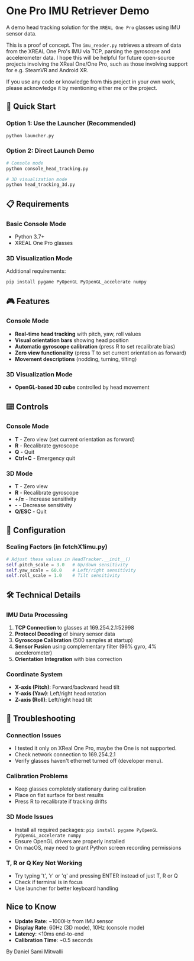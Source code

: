 # One Pro IMU Retriever Demo

A demo head tracking solution for the `XREAL One Pro` glasses using IMU sensor data.

This is a proof of concept. The `imu_reader.py` retrieves a stream of data from the XREAL One Pro's IMU via TCP, parsing the gyroscope and accelerometer data. I hope this will be helpful for future open-source projects involving the XReal One/One Pro, such as those involving support for e.g. SteamVR and Android XR.

If you use any code or knowledge from this project in your own work, please acknowledge it by mentioning either me or the project.

## 🚀 Quick Start

### Option 1: Use the Launcher (Recommended)
```bash
python launcher.py
```

### Option 2: Direct Launch Demo

```bash
# Console mode
python console_head_tracking.py

# 3D visualization mode
python head_tracking_3d.py
```

## 📋 Requirements

### Basic Console Mode
- Python 3.7+
- XREAL One Pro glasses

### 3D Visualization Mode
Additional requirements:
```bash
pip install pygame PyOpenGL PyOpenGL_accelerate numpy
```

## 🎮 Features

### Console Mode
- **Real-time head tracking** with pitch, yaw, roll values
- **Visual orientation bars** showing head position
- **Automatic gyroscope calibration** (press R to set recalibrate bias)
- **Zero view functionality** (press T to set current orientation as forward)
- **Movement descriptions** (nodding, turning, tilting)

### 3D Visualization Mode
- **OpenGL-based 3D cube** controlled by head movement

## ⌨️ Controls

### Console Mode
- **T** - Zero view (set current orientation as forward)
- **R** - Recalibrate gyroscope
- **Q** - Quit
- **Ctrl+C** - Emergency quit

### 3D Mode
- **T** - Zero view
- **R** - Recalibrate gyroscope
- **+/=** - Increase sensitivity
- **-** - Decrease sensitivity
- **Q/ESC** - Quit

## 🔧 Configuration

### Scaling Factors (in fetchX1imu.py)
```python
# Adjust these values in HeadTracker.__init__()
self.pitch_scale = 3.0   # Up/down sensitivity
self.yaw_scale = 60.0    # Left/right sensitivity  
self.roll_scale = 1.0    # Tilt sensitivity
```

## 🛠️ Technical Details

### IMU Data Processing
1. **TCP Connection** to glasses at 169.254.2.1:52998
2. **Protocol Decoding** of binary sensor data
3. **Gyroscope Calibration** (500 samples at startup)
4. **Sensor Fusion** using complementary filter (96% gyro, 4% accelerometer)
5. **Orientation Integration** with bias correction

### Coordinate System
- **X-axis (Pitch)**: Forward/backward head tilt
- **Y-axis (Yaw)**: Left/right head rotation
- **Z-axis (Roll)**: Left/right head tilt

## 🐛 Troubleshooting

### Connection Issues
- I tested it only on XReal One Pro, maybe the One is not supported.
- Check network connection to 169.254.2.1
- Verify glasses haven't ethernet turned off (developer menu).

### Calibration Problems
- Keep glasses completely stationary during calibration
- Place on flat surface for best results
- Press R to recalibrate if tracking drifts

### 3D Mode Issues
- Install all required packages: `pip install pygame PyOpenGL PyOpenGL_accelerate numpy`
- Ensure OpenGL drivers are properly installed
- On macOS, may need to grant Python screen recording permissions

### T, R or Q Key Not Working
- Try typing 't', 'r' or 'q' and pressing ENTER instead of just T, R or Q
- Check if terminal is in focus
- Use launcher for better keyboard handling

## Nice to Know

- **Update Rate**: ~1000Hz from IMU sensor
- **Display Rate**: 60Hz (3D mode), 10Hz (console mode)
- **Latency**: <10ms end-to-end
- **Calibration Time**: ~0.5 seconds

By Daniel Sami Mitwalli